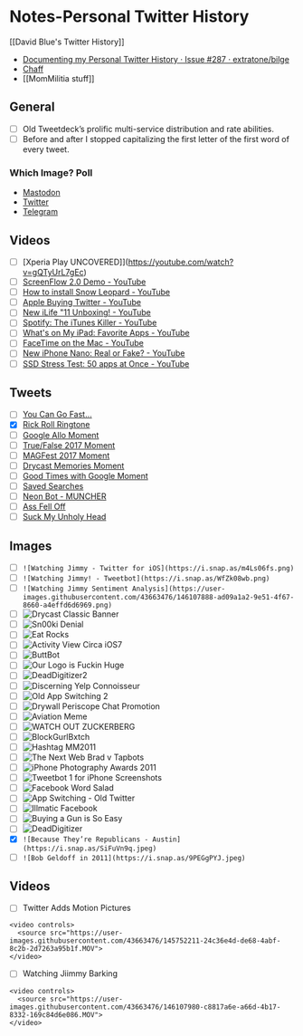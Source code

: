 # Notes-Personal Twitter History
[[David Blue's Twitter History]]
- [Documenting my Personal Twitter History · Issue #287 · extratone/bilge](https://github.com/extratone/bilge/issues/287)
- [Chaff](https://write.as/chaff/david-blues-twitter-history)
- [[MomMilitia stuff]]

## General
- [ ] Old Tweetdeck’s prolific multi-service distribution and rate abilities.
- [ ] Before and after I stopped capitalizing the first letter of the first word of every tweet.

### Which Image? Poll
- [Mastodon](https://mastodon.social/@DavidBlue/107447317464499158)
- [Twitter](https://twitter.com/NeoYokel/status/1470862461628784647)
- [Telegram](https://t.me/extratone/9042)

## Videos
- [ ] [Xperia Play UNCOVERED]](https://youtube.com/watch?v=gQTyUrL7gEc)
- [ ] [ScreenFlow 2.0 Demo - YouTube](https://www.youtube.com/watch?v=MXxx2u3sSjQ)
- [ ] [How to install Snow Leopard - YouTube](https://www.youtube.com/watch?v=vdXsY-aY1eo)
- [ ] [Apple Buying Twitter - YouTube](https://www.youtube.com/watch?v=WpsAyeVzn5w)
- [ ] [New iLife "11 Unboxing! - YouTube](https://www.youtube.com/watch?v=Ab4K39kpFqs)
- [ ] [Spotify: The iTunes Killer - YouTube](https://www.youtube.com/watch?v=EiQgG0U-piw)
- [ ] [What's on My iPad: Favorite Apps - YouTube](https://www.youtube.com/watch?v=phySgcvDjX4)
- [ ] [FaceTime on the Mac - YouTube](https://www.youtube.com/watch?v=sLBs8dLyYbo)
- [ ] [New iPhone Nano: Real or Fake? - YouTube](https://www.youtube.com/watch?v=olDDnffKYuw)
- [ ] [SSD Stress Test: 50 apps at Once - YouTube](https://www.youtube.com/watch?v=xgCrnXfi1y4)

## Tweets
- [ ] [You Can Go Fast…](https://twitter.com/neoyokel/status/666726242675101697)
- [x] [Rick Roll Ringtone](https://twitter.com/neoyokel/status/7775103604)
- [ ] [Google Allo Moment](https://twitter.com/i/events/785522167714766848)
- [ ] [True/False 2017 Moment](https://twitter.com/i/events/781963844532920320)
- [ ] [MAGFest 2017 Moment](https://twitter.com/i/events/840282289049391104)
- [ ] [Drycast Memories Moment](https://twitter.com/i/events/789792690292400128)
- [ ] [Good Times with Google Moment](https://twitter.com/i/events/997999016678866944)
- [ ] [Saved Searches](https://twitter.com/neoyokel/status/1374939906179497987)
- [ ] [Neon Bot - MUNCHER](https://twitter.com/NixieBot/status/706420541792657408)
- [ ] [Ass Fell Off](https://twitter.com/ChetMunch/status/521530899507073024r54)
- [ ] [Suck My Unholy Head](https://twitter.com/ChetMunch/status/702119731059240960)

## Images
- [ ] `![Watching Jimmy - Twitter for iOS](https://i.snap.as/m4Ls06fs.png)`
- [ ] `![Watching Jimmy! - Tweetbot](https://i.snap.as/WfZk08wb.png)`
- [ ] `![Watching Jimmy Sentiment Analysis](https://user-images.githubusercontent.com/43663476/146107888-ad09a1a2-9e51-4f67-8660-a4effd6d6969.png)`
- [ ] ![Drycast Classic Banner](https://i.snap.as/Vy46eZzP.png)
- [ ] ![Sn00ki Denial](https://i.snap.as/gYZ9piaG.png)
- [ ] ![Eat Rocks](https://i.snap.as/R2Yg7CcX.jpeg)
- [ ] ![Activity View Circa iOS7](https://i.snap.as/RZD3eKn3.png)
- [ ] ![ButtBot](https://i.snap.as/uDIsssMI.png)
- [ ] ![Our Logo is Fuckin Huge](https://i.snap.as/ccLFQrUy.jpeg)
- [ ] ![DeadDigitizer2](https://i.snap.as/GIC9TVzE.png)
- [ ] ![Discerning Yelp Connoisseur ](https://i.snap.as/K2E9UV7S.png)
- [ ] ![Old App Switching 2](https://i.snap.as/TV4k4bJB.png)
- [ ] ![Drywall Periscope Chat Promotion](https://i.snap.as/ORaFin1O.png)
- [ ] ![Aviation Meme](https://i.snap.as/gPrp17Bx.png)
- [ ] ![WATCH OUT ZUCKERBERG](https://i.snap.as/8H9ok3F2.png)
- [ ] ![BlockGurlBxtch](https://i.snap.as/ziKiAFLI.jpeg)
- [ ] ![Hashtag MM2011](https://i.snap.as/m8ZQobNw.png)
- [ ] ![The Next Web Brad v Tapbots](https://i.snap.as/1p1Te0W1.jpeg)
- [ ] ![iPhone Photography Awards 2011](https://i.snap.as/fsvI2SE7.jpeg)
- [ ] ![Tweetbot 1 for iPhone Screenshots](https://i.snap.as/xTiFR73e.jpeg)
- [ ] ![Facebook Word Salad](https://i.snap.as/tmpGfz5P.png)
- [ ] ![App Switching - Old Twitter](https://i.snap.as/gc58FHe1.png)
- [ ] ![Illmatic Facebook](https://i.snap.as/xPRB157k.jpeg)
- [ ] ![Buying a Gun is So Easy](https://i.snap.as/Ood9xT32.png)
- [ ] ![DeadDigitizer](https://i.snap.as/HIvLIU9A.png)
- [x] `![Because They’re Republicans - Austin](https://i.snap.as/SiFuVn9q.jpeg)`
- [ ] `![Bob Geldoff in 2011](https://i.snap.as/9PEGgPYJ.jpeg)`

## Videos
- [ ] Twitter Adds Motion Pictures
```
<video controls>
  <source src="https://user-images.githubusercontent.com/43663476/145752211-24c36e4d-de68-4abf-8c2b-2d7263a95b1f.MOV">
</video>
```
- [ ] Watching Jiimmy Barking
```
<video controls>
  <source src="https://user-images.githubusercontent.com/43663476/146107980-c8817a6e-a66d-4b17-8332-169c84d6e086.MOV">
</video>
```